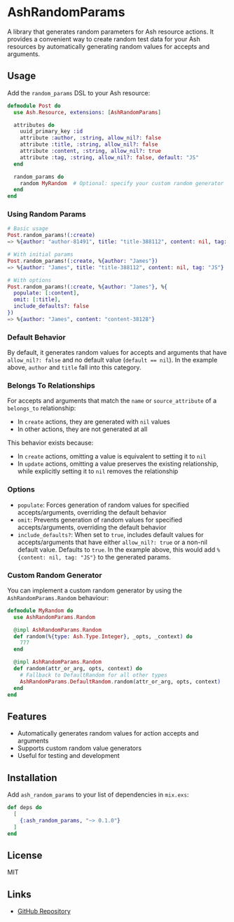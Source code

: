 # AshRandomParams

A library that generates random parameters for Ash resource actions. It provides a convenient way to create random test data for your Ash resources by automatically generating random values for accepts and arguments.

## Usage

Add the `random_params` DSL to your Ash resource:

```elixir
defmodule Post do
  use Ash.Resource, extensions: [AshRandomParams]

  attributes do
    uuid_primary_key :id
    attribute :author, :string, allow_nil?: false
    attribute :title, :string, allow_nil?: false
    attribute :content, :string, allow_nil?: true
    attribute :tag, :string, allow_nil?: false, default: "JS"
  end

  random_params do
    random MyRandom  # Optional: specify your custom random generator
  end
end
```

### Using Random Params

```elixir
# Basic usage
Post.random_params!(:create)
=> %{author: "author-81491", title: "title-388112", content: nil, tag: "JS"}

# With initial params
Post.random_params!(:create, %{author: "James"})
=> %{author: "James", title: "title-388112", content: nil, tag: "JS"}

# With options
Post.random_params!(:create, %{author: "James"}, %{
  populate: [:content],   
  omit: [:title],   
  include_defaults?: false
})
=> %{author: "James", content: "content-38128"}
```

### Default Behavior

By default, it generates random values for accepts and arguments that have `allow_nil?: false` and no default value (`default == nil`). In the example above, `author` and `title` fall into this category.

### Belongs To Relationships

For accepts and arguments that match the `name` or `source_attribute` of a `belongs_to` relationship:
- In `create` actions, they are generated with `nil` values
- In other actions, they are not generated at all

This behavior exists because:
- In `create` actions, omitting a value is equivalent to setting it to `nil`
- In `update` actions, omitting a value preserves the existing relationship, while explicitly setting it to `nil` removes the relationship

### Options

- `populate`: Forces generation of random values for specified accepts/arguments, overriding the default behavior
- `omit`: Prevents generation of random values for specified accepts/arguments, overriding the default behavior
- `include_defaults?`: When set to `true`, includes default values for accepts/arguments that have either `allow_nil?: true` or a non-nil default value. Defaults to `true`. In the example above, this would add `%{content: nil, tag: "JS"}` to the generated params.

### Custom Random Generator

You can implement a custom random generator by using the `AshRandomParams.Random` behaviour:

```elixir
defmodule MyRandom do
  use AshRandomParams.Random

  @impl AshRandomParams.Random
  def random(%{type: Ash.Type.Integer}, _opts, _context) do
    777
  end

  @impl AshRandomParams.Random
  def random(attr_or_arg, opts, context) do
    # Fallback to DefaultRandom for all other types
    AshRandomParams.DefaultRandom.random(attr_or_arg, opts, context)
  end
end
```

## Features

- Automatically generates random values for action accepts and arguments
- Supports custom random value generators
- Useful for testing and development

## Installation

Add `ash_random_params` to your list of dependencies in `mix.exs`:

```elixir
def deps do
  [
    {:ash_random_params, "~> 0.1.0"}
  ]
end
```

## License

MIT

## Links

- [GitHub Repository](https://github.com/devall-org/ash_random_params)
